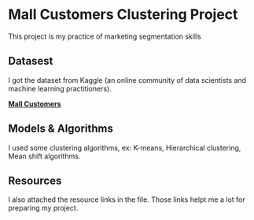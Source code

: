 # Mall Customers Clustering Project

This project is my practice of marketing segmentation skills

## Datasest

I got the dataset from Kaggle (an online community of data scientists and machine learning practitioners).

[**Mall Customers**](https://www.kaggle.com/shwetabh123/mall-customers "Kaggle")

## Models & Algorithms

I used some clustering algorithms, ex: K-means, Hierarchical clustering, Mean shift algorithms.

## Resources

I also attached the resource links in the file. Those links helpt me a lot for preparing my project. 
